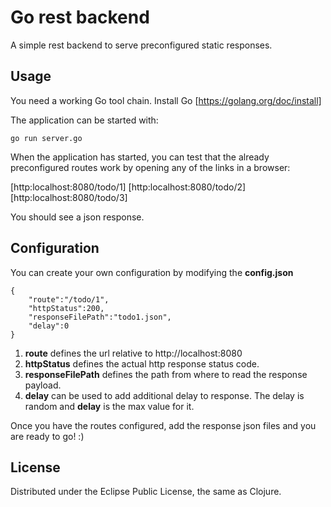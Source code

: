 # Go rest backend

A simple rest backend to serve preconfigured static responses.

## Usage

You need a working Go tool chain. Install Go [https://golang.org/doc/install]

The application can be started with:

	go run server.go

When the application has started, you can test that the already preconfigured routes work by opening any of the links in a browser:

[http:localhost:8080/todo/1]
[http:localhost:8080/todo/2]
[http:localhost:8080/todo/3]

You should see a json response.

## Configuration

You can create your own configuration by modifying the __config.json__

    {
        "route":"/todo/1",
        "httpStatus":200,
        "responseFilePath":"todo1.json",
        "delay":0
    }

1. __route__ defines the url relative to http://localhost:8080
2. __httpStatus__ defines the actual http response status code.
3. __responseFilePath__ defines the path from where to read the response payload.
4. __delay__ can be used to add additional delay to response. The delay is random and __delay__ is the max value for it.

Once you have the routes configured, add the response json files and you are ready to go! :)

## License

Distributed under the Eclipse Public License, the same as Clojure.

